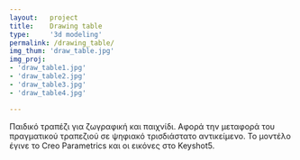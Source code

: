 ```yaml
---
layout:   project
title:    Drawing table
type:     '3d modeling'
permalink: /drawing_table/
img_thum: 'draw_table.jpg'
img_proj:
- 'draw_table1.jpg'
- 'draw_table2.jpg'
- 'draw_table3.jpg'
- 'draw_table4.jpg'

---
```



Παιδικό τραπέζι για ζωγραφική και παιχνίδι. Αφορά την μεταφορά του πραγματικού τραπεζιού σε ψηφιακό τρισδιάστατο αντικείμενο. Το μοντέλο έγινε το Creo Parametrics και οι εικόνες στο Keyshot5.
